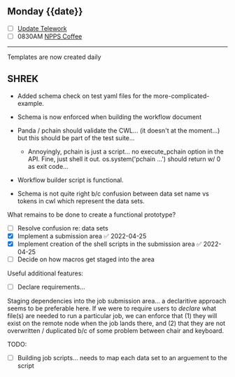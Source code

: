 ## Monday {{date}}

- [ ] [Update Telework](https://docs.google.com/spreadsheets/d/16AZZBiKL1s6eGgH2KFiJPnD8-TjRsC0HYy4Qdmbr358/edit#gid=0)
- [ ] 0830AM [NPPS Coffee](https://bnl.zoomgov.com/j/16157150845?pwd=NXNqTi9ZWEFBKzYwRXQ5U3NXU1dBZz09)

------------------------------------------------------------

Templates are now created daily

SHREK
---

- Added schema check on test yaml files for the more-complicated-example.
- Schema is now enforced when building the workflow document
- Panda / pchain should validate the CWL... (it doesn't at the moment...) but this should be part of the test suite...
	- Annoyingly, pchain is just a script... no execute_pchain option in the API.  Fine, just shell it out.  os.system('pchain ...')  should return w/ 0 as exit code...

- Workflow builder script is functional.
- Schema is not quite right b/c confusion between data set name vs tokens in cwl which represent the data sets.

What remains to be done to create a functional prototype?
- [ ] Resolve confusion re: data sets
- [x] Implement a submission area ✅ 2022-04-25
- [x] Implement creation of the shell scripts in the submission area ✅ 2022-04-25
- [ ] Decide on how macros get staged into the area

Useful additional features: 
- [ ] Declare requirements...

Staging dependencies into the job submission area...  a declaritive approach seems to be preferable here.  If we were to require users to *declare* what file(s) are needed to run a particular job, we can enforce that (1) they will exist on the remote node when the job lands there, and (2) that they are not overwritten / duplicated b/c of some problem between chair and keyboard.

TODO: 
- [ ] Building job scripts... needs to map each data set to an arguement to the script
